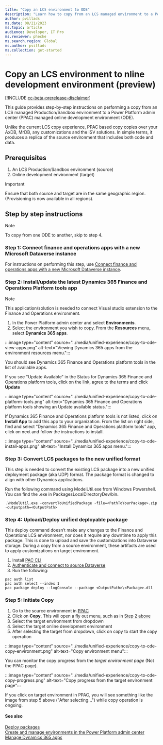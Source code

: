 ```yaml
---
title: "Copy an LCS environment to ODE"
description: "Learn how to copy from an LCS managed environment to a Power Platform admin center ODE"
author: pvillads
ms.date: 08/21/2023
ms.topic: article
audience: Developer, IT Pro
ms.reviewer: phecke
ms.search.region: Global
ms.author: pvillads
ms.collection: get-started
---
```


# Copy an LCS environment to nline development environment (preview)

[!INCLUDE [cc-beta-prerelease-disclaimer](../../includes/cc-beta-prerelease-disclaimer.md)]

This guide provides step-by-step instructions on performing a copy from an LCS managed Production/Sandbox environment to a Power Platform admin center (PPAC) managed online development environment (ODE).

Unlike the current LCS copy experience, PPAC based copy copies over your AxDB, MrDB, any customizations and the ISV solutions. In simple terms, it produces a replica of the source environment that includes both code and data.

## Prerequisites

1. An LCS Production/Sandbox environment (source)
1. Online development environment (target)

> [!IMPORTANT]
> Ensure that both source and target are in the same geographic region. (Provisioning is now available in all regions).

## Step by step instructions

> [!NOTE]
> To copy from one ODE to another, skip to step 4.

### Step 1: Connect finance and operations apps with a new Microsoft Dataverse instance

For instructions on performing this step, use [Connect finance and operations apps with a new Microsoft Dataverse instance](https://learn.microsoft.com/dynamics365/fin-ops-core/dev-itpro/power-platform/environment-lifecycle-connect-finops-new-dv).

### Step 2: Install/update the latest Dynamics 365 Finance and Operations Platform tools app

> [!NOTE]
> This application/solution is needed to connect Visual studio extension to the Finance and Operations environment.

1. In the Power Platform admin center and select **Environments**.
1. Select the environment you wish to copy. From the **Resources** menu, select **Dynamics 365 apps**.

:::image type="content" source="../media/unified-experience/copy-to-ode-view-apps.png" alt-text="Viewing Dynamics 365 apps from the environment resources menu.":::

You should see Dynamics 365 Finance and Operations platform tools in the list of available apps.

If you see "Update Available" in the Status for Dynamics 365 Finance and Operations platform tools, click on the link, agree to the terms and click **Update**

:::image type="content" source="../media/unified-experience/copy-to-ode-platform-tools.png" alt-text="Dynamics 365 Finance and Operations platform tools showing an Update available status.":::

If Dynamics 365 Finance and Operations platform tools is not listed, click on **Install App** to add this app to your organization.
From the list on right side, find and select “Dynamics 365 Finance and Operations platform tools” app, click on next and follow the instructions to install.

:::image type="content" source="../media/unified-experience/copy-to-ode-install-apps.png" alt-text="Install Dynamics 365 apps menu.":::

### Step 3: Convert LCS packages to the new unified format

This step is needed to convert the existing LCS package into a new unified deployment package (aka UDP) format. The package format is changed to align with other Dynamics applications.

Run the following command using ModelUtil.exe from Windows Powershell. You can find the .exe in PackagesLocalDirectoryDev/bin.

```
.\ModelUtil.exe -convertToUnifiedPackage -file=<PathToYourPackage>.zip -outputpath=<OutputPath>
```

### Step 4: Upload/Deploy unified deployable package

This deploy command doesn’t make any changes to the Finance and Operations LCS environment, nor does it require any downtime to apply this package. This is done to upload and save the customizations into Dataverse storage. During a copy from a source environment, these artifacts are used to apply customizations on target environment.

1. Install [PAC CLI](https://aka.ms/PowerAppsCLI)
1. [Authenticate and connect to source Dataverse](../cli/reference/auth.md#pac-auth-create)
1. Run the following:

```
pac auth list
pac auth select --index 1
pac package deploy --logConsole --package <OutputPath>\<Package>.dll
```

### Step 5: Initiate Copy

1. Go to the source environment in [PPAC](https://aka.ms/PPAC)
1. Click on **Copy**. This will open a fly out menu, such as in [Step 2 above](#step-2-install-update-the-latest-dynamics-365-finance-and-operations-platform-tools-app)
1. Select the target environment from dropdown
1. Select the target online development environment
1. After selecting the target from dropdown, click on copy to start the copy operation

:::image type="content" source="../media/unified-experience/copy-to-ode-copy-environment.png" alt-text="Copy environment menu":::

You can monitor the copy progress from the *target environment page* (Not the PPAC page).

:::image type="content" source="../media/unified-experience/copy-to-ode-copy-progress.png" alt-text="Copy progress from the target environment page":::

If you click on target environment in PPAC, you will see something like the image from step 5 above ("After selecting...") while copy operation is ongoing.

#### See also

[Deploy packages](deploy-packages.md)  
[Create and manage environments in the Power Platform admin center](/power-platform/admin/create-environment)  
[Manage Dynamics 365 apps](/power-platform/admin/manage-apps)
